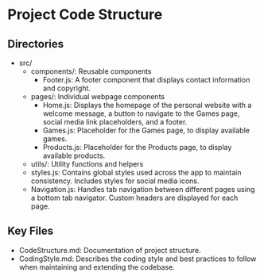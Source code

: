 # Project Code Structure

## Directories
- src/
  - components/: Reusable components
    - Footer.js: A footer component that displays contact information and copyright.
  - pages/: Individual webpage components
    - Home.js: Displays the homepage of the personal website with a welcome message, a button to navigate to the Games page, social media link placeholders, and a footer.
    - Games.js: Placeholder for the Games page, to display available games.
    - Products.js: Placeholder for the Products page, to display available products.
  - utils/: Utility functions and helpers
  - styles.js: Contains global styles used across the app to maintain consistency. Includes styles for social media icons.
  - Navigation.js: Handles tab navigation between different pages using a bottom tab navigator. Custom headers are displayed for each page.

## Key Files
- CodeStructure.md: Documentation of project structure.
- CodingStyle.md: Describes the coding style and best practices to follow when maintaining and extending the codebase.
